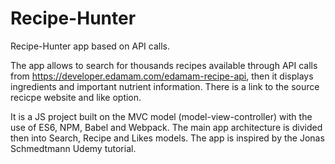# Recipe-Hunter
Recipe-Hunter app based on API calls.

The app allows to search for thousands recipes available through API calls from https://developer.edamam.com/edamam-recipe-api, then it displays ingredients and important nutrient information. There is a link to the source recicpe website and like option.

It is a JS project built on the MVC model (model-view-controller) with the use of ES6, NPM, Babel and Webpack. The main app architecture is divided then into Search, Recipe and Likes models. The app is inspired by the Jonas Schmedtmann Udemy tutorial. 
